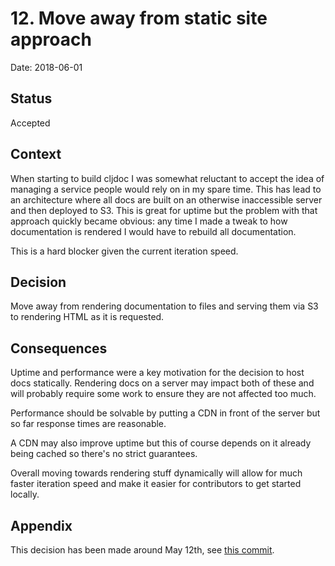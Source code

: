 # 12. Move away from static site approach

Date: 2018-06-01

## Status

Accepted

## Context

When starting to build cljdoc I was somewhat reluctant to accept the idea of managing a service people would rely on in my spare time. This has lead to an architecture where all docs are built on an otherwise inaccessible server and then deployed to S3. This is great for uptime but the problem with that approach quickly became obvious: any time I made a tweak to how documentation is rendered I would have to rebuild all documentation.

This is a hard blocker given the current iteration speed.

## Decision

Move away from rendering documentation to files and serving them via S3 to rendering HTML as it is requested.

## Consequences

Uptime and performance were a key motivation for the decision to host docs statically. Rendering docs on a server may impact both of these and will probably require some work to ensure they are not affected too much.

Performance should be solvable by putting a CDN in front of the server but so far response times are reasonable.

A CDN may also improve uptime but this of course depends on it already being cached so there's no strict guarantees.

Overall moving towards rendering stuff dynamically will allow for much faster iteration speed and make it easier for contributors to get started locally.

## Appendix

This decision has been made around May 12th, see [this commit](https://github.com/martinklepsch/cljdoc/commit/361f8d95c1ed34d8467778c0adf6bb75859a6c5e).
